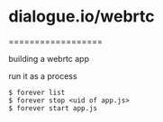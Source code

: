 # dialogue.io/webrtc
==================

building a webrtc app


run it as a process
```
$ forever list
$ forever stop <uid of app.js>
$ forever start app.js
```
